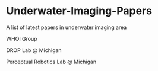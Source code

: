 # Underwater-Imaging-Papers
A list of latest papers in underwater imaging area

WHOI Group

DROP Lab @ Michigan

Perceptual Robotics Lab @ Michigan
